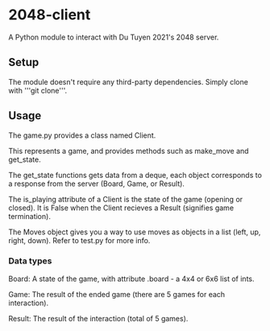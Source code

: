 # 2048-client

A Python module to interact with Du Tuyen 2021's 2048 server.

## Setup

The module doesn't require any third-party dependencies.
Simply clone with '''git clone'''.

## Usage

The game.py provides a class named Client. 

This represents a game, and provides methods such as make_move and get_state.

The get_state functions gets data from a deque, each object corresponds to a response from the server (Board, Game, or Result).

The is_playing attribute of a Client is the state of the game (opening or closed). It is False when the Client recieves a Result (signifies game termination).

The Moves object gives you a way to use moves as objects in a list (left, up, right, down). Refer to test.py for more info.
### Data types

Board: A state of the game, with attribute .board - a 4x4 or 6x6 list of ints.

Game: The result of the ended game (there are 5 games for each interaction).

Result: The result of the interaction (total of 5 games).
